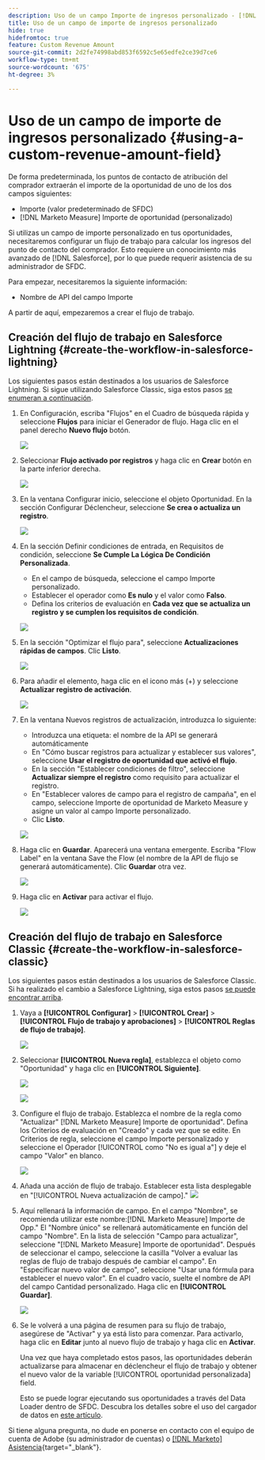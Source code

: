 ```yaml
---
description: Uso de un campo Importe de ingresos personalizado - [!DNL Marketo Measure] - Documentación del producto
title: Uso de un campo de importe de ingresos personalizado
hide: true
hidefromtoc: true
feature: Custom Revenue Amount
source-git-commit: 2d2fe74998abd853f6592c5e65edfe2ce39d7ce6
workflow-type: tm+mt
source-wordcount: '675'
ht-degree: 3%

---
```


# Uso de un campo de importe de ingresos personalizado {#using-a-custom-revenue-amount-field}

De forma predeterminada, los puntos de contacto de atribución del comprador extraerán el importe de la oportunidad de uno de los dos campos siguientes:

* Importe (valor predeterminado de SFDC)
* [!DNL Marketo Measure] Importe de oportunidad (personalizado)

Si utilizas un campo de importe personalizado en tus oportunidades, necesitaremos configurar un flujo de trabajo para calcular los ingresos del punto de contacto del comprador. Esto requiere un conocimiento más avanzado de [!DNL Salesforce], por lo que puede requerir asistencia de su administrador de SFDC.

Para empezar, necesitaremos la siguiente información:

* Nombre de API del campo Importe

A partir de aquí, empezaremos a crear el flujo de trabajo.

## Creación del flujo de trabajo en Salesforce Lightning {#create-the-workflow-in-salesforce-lightning}

Los siguientes pasos están destinados a los usuarios de Salesforce Lightning. Si sigue utilizando Salesforce Classic, siga estos pasos [se enumeran a continuación](#create-the-workflow-in-salesforce-classic).

1. En Configuración, escriba &quot;Flujos&quot; en el Cuadro de búsqueda rápida y seleccione **Flujos** para iniciar el Generador de flujo. Haga clic en el panel derecho **Nuevo flujo** botón.

   ![](assets/using-a-custom-revenue-amount-field-1.png)

1. Seleccionar **Flujo activado por registros** y haga clic en **Crear** botón en la parte inferior derecha.

   ![](assets/using-a-custom-revenue-amount-field-2.png)

1. En la ventana Configurar inicio, seleccione el objeto Oportunidad. En la sección Configurar Déclencheur, seleccione **Se crea o actualiza un registro**.

   ![](assets/using-a-custom-revenue-amount-field-3.png)

1. En la sección Definir condiciones de entrada, en Requisitos de condición, seleccione **Se Cumple La Lógica De Condición Personalizada**.
   * En el campo de búsqueda, seleccione el campo Importe personalizado.
   * Establecer el operador como **Es nulo** y el valor como **Falso**.
   * Defina los criterios de evaluación en **Cada vez que se actualiza un registro y se cumplen los requisitos de condición**.

   ![](assets/using-a-custom-revenue-amount-field-4.png)

1. En la sección &quot;Optimizar el flujo para&quot;, seleccione **Actualizaciones rápidas de campos**. Clic **Listo**.

   ![](assets/using-a-custom-revenue-amount-field-5.png)

1. Para añadir el elemento, haga clic en el icono más (+) y seleccione **Actualizar registro de activación**.

   ![](assets/using-a-custom-revenue-amount-field-6.png)

1. En la ventana Nuevos registros de actualización, introduzca lo siguiente:

   * Introduzca una etiqueta: el nombre de la API se generará automáticamente
   * En &quot;Cómo buscar registros para actualizar y establecer sus valores&quot;, seleccione **Usar el registro de oportunidad que activó el flujo**.
   * En la sección &quot;Establecer condiciones de filtro&quot;, seleccione **Actualizar siempre el registro** como requisito para actualizar el registro.
   * En &quot;Establecer valores de campo para el registro de campaña&quot;, en el campo, seleccione Importe de oportunidad de Marketo Measure y asigne un valor al campo Importe personalizado.
   * Clic **Listo**.

   ![](assets/using-a-custom-revenue-amount-field-7.png)

1. Haga clic en **Guardar**. Aparecerá una ventana emergente. Escriba &quot;Flow Label&quot; en la ventana Save the Flow (el nombre de la API de flujo se generará automáticamente). Clic **Guardar** otra vez.

   ![](assets/using-a-custom-revenue-amount-field-8.png)

1. Haga clic en **Activar** para activar el flujo.

   ![](assets/using-a-custom-revenue-amount-field-9.png)

## Creación del flujo de trabajo en Salesforce Classic {#create-the-workflow-in-salesforce-classic}

Los siguientes pasos están destinados a los usuarios de Salesforce Classic. Si ha realizado el cambio a Salesforce Lightning, siga estos pasos [se puede encontrar arriba](#create-the-workflow-in-salesforce-lightning).

1. Vaya a **[!UICONTROL Configurar]** > **[!UICONTROL Crear]** > **[!UICONTROL Flujo de trabajo y aprobaciones]** > **[!UICONTROL Reglas de flujo de trabajo]**.

   ![](assets/1.jpg)

1. Seleccionar **[!UICONTROL Nueva regla]**, establezca el objeto como &quot;Oportunidad&quot; y haga clic en **[!UICONTROL Siguiente]**.

   ![](assets/2.jpg)

   ![](assets/3.jpg)

1. Configure el flujo de trabajo. Establezca el nombre de la regla como &quot;Actualizar&quot; [!DNL Marketo Measure] Importe de oportunidad&quot;. Defina los Criterios de evaluación en &quot;Creado&quot; y cada vez que se edite. En Criterios de regla, seleccione el campo Importe personalizado y seleccione el Operador [!UICONTROL como &quot;No es igual a&quot;] y deje el campo &quot;Valor&quot; en blanco.

   ![](assets/4.jpg)

1. Añada una acción de flujo de trabajo. Establecer esta lista desplegable en &quot;[!UICONTROL Nueva actualización de campo].&quot;
   ![](assets/5.jpg)

1. Aquí rellenará la información de campo. En el campo &quot;Nombre&quot;, se recomienda utilizar este nombre:[!DNL Marketo Measure] Importe de Opp.&quot; El &quot;Nombre único&quot; se rellenará automáticamente en función del campo &quot;Nombre&quot;. En la lista de selección &quot;Campo para actualizar&quot;, seleccione &quot;[!DNL Marketo Measure] Importe de oportunidad&quot;. Después de seleccionar el campo, seleccione la casilla &quot;Volver a evaluar las reglas de flujo de trabajo después de cambiar el campo&quot;. En &quot;Especificar nuevo valor de campo&quot;, seleccione &quot;Usar una fórmula para establecer el nuevo valor&quot;. En el cuadro vacío, suelte el nombre de API del campo Cantidad personalizado. Haga clic en **[!UICONTROL Guardar]**.

   ![](assets/6.png)

1. Se le volverá a una página de resumen para su flujo de trabajo, asegúrese de &quot;Activar&quot; y ya está listo para comenzar. Para activarlo, haga clic en **Editar** junto al nuevo flujo de trabajo y haga clic en **Activar**.

   Una vez que haya completado estos pasos, las oportunidades deberán actualizarse para almacenar en déclencheur el flujo de trabajo y obtener el nuevo valor de la variable [!UICONTROL oportunidad personalizada] field.

   Esto se puede lograr ejecutando sus oportunidades a través del Data Loader dentro de SFDC. Descubra los detalles sobre el uso del cargador de datos en [este artículo](/help/advanced-marketo-measure-features/custom-revenue-amount/using-data-loader-to-update-marketo-measure-custom-amount-field.md).

Si tiene alguna pregunta, no dude en ponerse en contacto con el equipo de cuenta de Adobe (su administrador de cuentas) o [[!DNL Marketo] Asistencia](https://nation.marketo.com/t5/support/ct-p/Support){target="_blank"}.
